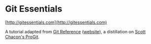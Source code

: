 Git Essentials
====================
[http://gitessentials.com](http://gitessentials.com)

A tutorial adapted from [Git Reference](https://github.com/schacon/git-reference) ([website](http://gitref.org/)), a distillation on [Scott Chacon's ProGit](http://git-scm.com/book).